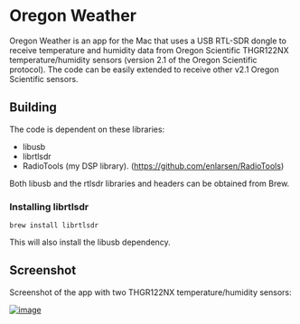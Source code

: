 # Oregon Weather

Oregon Weather is an app for the Mac that uses a USB RTL-SDR dongle
to receive temperature and humidity data from Oregon Scientific 
THGR122NX temperature/humidity sensors (version 2.1 of the Oregon Scientific
protocol). The code can be easily extended to receive other v2.1 Oregon
Scientific sensors.

## Building

The code is dependent on these libraries:
- libusb
- librtlsdr
- RadioTools (my DSP library). (https://github.com/enlarsen/RadioTools)

Both libusb and the rtlsdr libraries and headers can be obtained from
Brew.

### Installing librtlsdr


```
brew install librtlsdr
```

This will also install the libusb dependency.

## Screenshot

Screenshot of the app with two THGR122NX temperature/humidity sensors:

[![image](https://raw.githubusercontent.com/enlarsen/OregonWeather/master/screenshots/OregonWeatherScreenshot1-thumb.png "Screenshot")](https://raw.githubusercontent.com/enlarsen/OregonWeather/master/screenshots/OregonWeatherScreenshot1.png)

